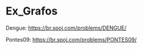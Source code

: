# Ex_Grafos
Dengue:
https://br.spoj.com/problems/DENGUE/

Pontes09:
https://br.spoj.com/problems/PONTES09/